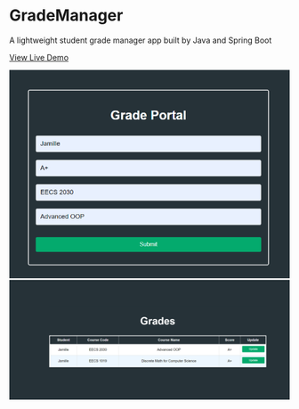 # GradeManager
A lightweight student grade manager app built by Java and Spring Boot

[View Live Demo](https://grade-manager-57816ff9700a.herokuapp.com/)

![screenshot](https://github.com/JamilleN/GradeManager/blob/ac006a844f1eca672a94e67cb9e68836d08d44f2/SS_form.png)
![screenshot](https://github.com/JamilleN/GradeManager/blob/ac006a844f1eca672a94e67cb9e68836d08d44f2/SS_grades.png)


